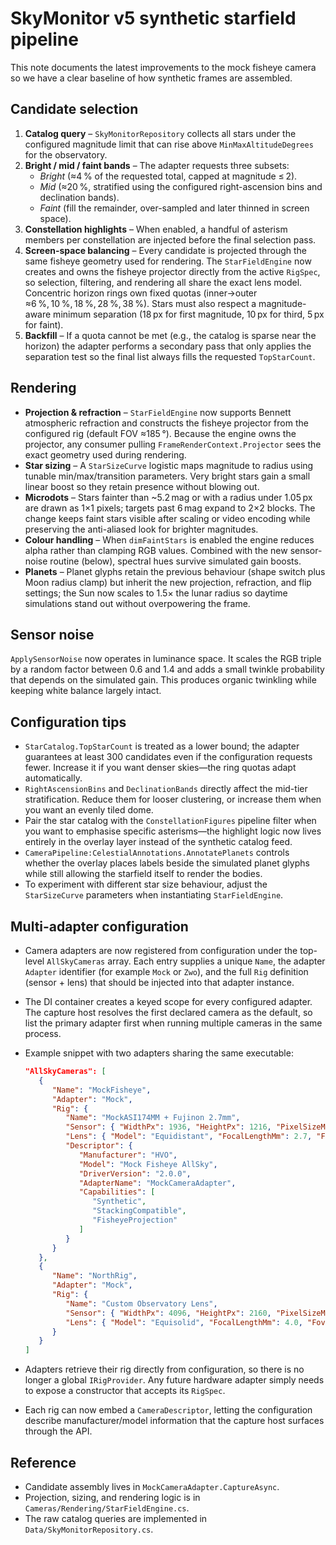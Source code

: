 # SkyMonitor v5 synthetic starfield pipeline

This note documents the latest improvements to the mock fisheye camera so we have a clear baseline of how synthetic frames are assembled.

## Candidate selection

1. **Catalog query** – `SkyMonitorRepository` collects all stars under the configured magnitude limit that can rise above `MinMaxAltitudeDegrees` for the observatory.
2. **Bright / mid / faint bands** – The adapter requests three subsets:
   - *Bright* (≈4 % of the requested total, capped at magnitude ≤ 2).
   - *Mid* (≈20 %, stratified using the configured right-ascension bins and declination bands).
   - *Faint* (fill the remainder, over-sampled and later thinned in screen space).
3. **Constellation highlights** – When enabled, a handful of asterism members per constellation are injected before the final selection pass.
4. **Screen-space balancing** – Every candidate is projected through the same fisheye geometry used for rendering. The `StarFieldEngine` now creates and owns the fisheye projector directly from the active `RigSpec`, so selection, filtering, and rendering all share the exact lens model. Concentric horizon rings own fixed quotas (inner→outer ≈6 %, 10 %, 18 %, 28 %, 38 %). Stars must also respect a magnitude-aware minimum separation (18 px for first magnitude, 10 px for third, 5 px for faint).
5. **Backfill** – If a quota cannot be met (e.g., the catalog is sparse near the horizon) the adapter performs a secondary pass that only applies the separation test so the final list always fills the requested `TopStarCount`.

## Rendering

- **Projection & refraction** – `StarFieldEngine` now supports Bennett atmospheric refraction and constructs the fisheye projector from the configured rig (default FOV ≈185 °). Because the engine owns the projector, any consumer pulling `FrameRenderContext.Projector` sees the exact geometry used during rendering.
- **Star sizing** – A `StarSizeCurve` logistic maps magnitude to radius using tunable min/max/transition parameters. Very bright stars gain a small linear boost so they retain presence without blowing out.
- **Microdots** – Stars fainter than ~5.2 mag or with a radius under 1.05 px are drawn as 1×1 pixels; targets past 6 mag expand to 2×2 blocks. The change keeps faint stars visible after scaling or video encoding while preserving the anti-aliased look for brighter magnitudes.
- **Colour handling** – When `dimFaintStars` is enabled the engine reduces alpha rather than clamping RGB values. Combined with the new sensor-noise routine (below), spectral hues survive simulated gain boosts.
- **Planets** – Planet glyphs retain the previous behaviour (shape switch plus Moon radius clamp) but inherit the new projection, refraction, and flip settings; the Sun now scales to 1.5× the lunar radius so daytime simulations stand out without overpowering the frame.

## Sensor noise

`ApplySensorNoise` now operates in luminance space. It scales the RGB triple by a random factor between 0.6 and 1.4 and adds a small twinkle probability that depends on the simulated gain. This produces organic twinkling while keeping white balance largely intact.

## Configuration tips

- `StarCatalog.TopStarCount` is treated as a lower bound; the adapter guarantees at least 300 candidates even if the configuration requests fewer. Increase it if you want denser skies—the ring quotas adapt automatically.
- `RightAscensionBins` and `DeclinationBands` directly affect the mid-tier stratification. Reduce them for looser clustering, or increase them when you want an evenly tiled dome.
- Pair the star catalog with the `ConstellationFigures` pipeline filter when you want to emphasise specific asterisms—the highlight logic now lives entirely in the overlay layer instead of the synthetic catalog feed.
- `CameraPipeline:CelestialAnnotations.AnnotatePlanets` controls whether the overlay places labels beside the simulated planet glyphs while still allowing the starfield itself to render the bodies.
- To experiment with different star size behaviour, adjust the `StarSizeCurve` parameters when instantiating `StarFieldEngine`.

## Multi-adapter configuration

- Camera adapters are now registered from configuration under the top-level `AllSkyCameras` array. Each entry supplies a unique `Name`, the adapter `Adapter` identifier (for example `Mock` or `Zwo`), and the full `Rig` definition (sensor + lens) that should be injected into that adapter instance.
- The DI container creates a keyed scope for every configured adapter. The capture host resolves the first declared camera as the default, so list the primary adapter first when running multiple cameras in the same process.
- Example snippet with two adapters sharing the same executable:

   ```json
   "AllSkyCameras": [
      {
         "Name": "MockFisheye",
         "Adapter": "Mock",
         "Rig": {
            "Name": "MockASI174MM + Fujinon 2.7mm",
            "Sensor": { "WidthPx": 1936, "HeightPx": 1216, "PixelSizeMicrons": 5.86 },
            "Lens": { "Model": "Equidistant", "FocalLengthMm": 2.7, "FovXDeg": 185.0, "FovYDeg": 185.0, "RollDeg": 0.0, "Kind": "Fisheye" },
            "Descriptor": {
               "Manufacturer": "HVO",
               "Model": "Mock Fisheye AllSky",
               "DriverVersion": "2.0.0",
               "AdapterName": "MockCameraAdapter",
               "Capabilities": [
                  "Synthetic",
                  "StackingCompatible",
                  "FisheyeProjection"
               ]
            }
         }
      },
      {
         "Name": "NorthRig",
         "Adapter": "Mock",
         "Rig": {
            "Name": "Custom Observatory Lens",
            "Sensor": { "WidthPx": 4096, "HeightPx": 2160, "PixelSizeMicrons": 3.45 },
            "Lens": { "Model": "Equisolid", "FocalLengthMm": 4.0, "FovXDeg": 210.0, "RollDeg": 5.0, "Kind": "Fisheye" }
         }
      }
   ]
   ```

- Adapters retrieve their rig directly from configuration, so there is no longer a global `IRigProvider`. Any future hardware adapter simply needs to expose a constructor that accepts its `RigSpec`.
- Each rig can now embed a `CameraDescriptor`, letting the configuration describe manufacturer/model information that the capture host surfaces through the API.

## Reference

- Candidate assembly lives in `MockCameraAdapter.CaptureAsync`.
- Projection, sizing, and rendering logic is in `Cameras/Rendering/StarFieldEngine.cs`.
- The raw catalog queries are implemented in `Data/SkyMonitorRepository.cs`.
